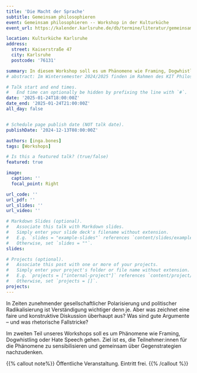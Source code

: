 ```yaml
---
title: 'Die Macht der Sprache'
subtitle: Gemeinsam philosophieren
event: Gemeinsam philosophieren -- Workshop in der Kulturküche
event_url: https://kalender.karlsruhe.de/db/termine/literatur/gemeinsam_philosophieren_workshop_in_der_kulturkuche-1

location: Kulturküche Karlsruhe
address:
  street: Kaiserstraße 47
  city: Karlsruhe
  postcode: '76131'

summary: In diesem Workshop soll es um Phänomene wie Framing, Dogwhistling oder Hate Speech -- sowie Gegenstrategien -- gehen.
# abstract: Im Wintersemester 2024/2025 finden im Rahmen des KIT Philosophie-Kolloquium drei Vorträge statt.

# Talk start and end times.
#   End time can optionally be hidden by prefixing the line with `#`.
date: '2025-01-24T18:00:00Z'
date_end: '2025-01-24T21:00:00Z'
all_day: false


# Schedule page publish date (NOT talk date).
publishDate: '2024-12-13T08:00:00Z'

authors: [inga.bones]
tags: [Workshops]

# Is this a featured talk? (true/false)
featured: true

image:
  caption: ''
  focal_point: Right

url_code: ''
url_pdf: ''
url_slides: ''
url_video: ''

# Markdown Slides (optional).
#   Associate this talk with Markdown slides.
#   Simply enter your slide deck's filename without extension.
#   E.g. `slides = "example-slides"` references `content/slides/example-slides.md`.
#   Otherwise, set `slides = ""`.
slides:

# Projects (optional).
#   Associate this post with one or more of your projects.
#   Simply enter your project's folder or file name without extension.
#   E.g. `projects = ["internal-project"]` references `content/project/deep-learning/index.md`.
#   Otherwise, set `projects = []`.
projects:
---
```


In Zeiten zunehmender gesellschaftlicher Polarisierung und politischer Radikalisierung ist Verständigung wichtiger denn je. Aber was zeichnet eine faire und konstruktive Diskussion überhaupt aus? Was sind gute Argumente – und was rhetorische Fallstricke?

Im zweiten Teil unseres Workshops soll es um Phänomene wie Framing, Dogwhistling oder Hate Speech gehen. Ziel ist es, die Teilnehmer:innen für die Phänomene zu sensibilisieren und gemeinsam über Gegenstrategien nachzudenken.   

{{% callout note%}}
Öffentliche Veranstaltung. Eintritt frei.
{{% /callout %}}


<!-- <mark style=hlblue>Student:innen sind herzlich willkommen!</mark> -->